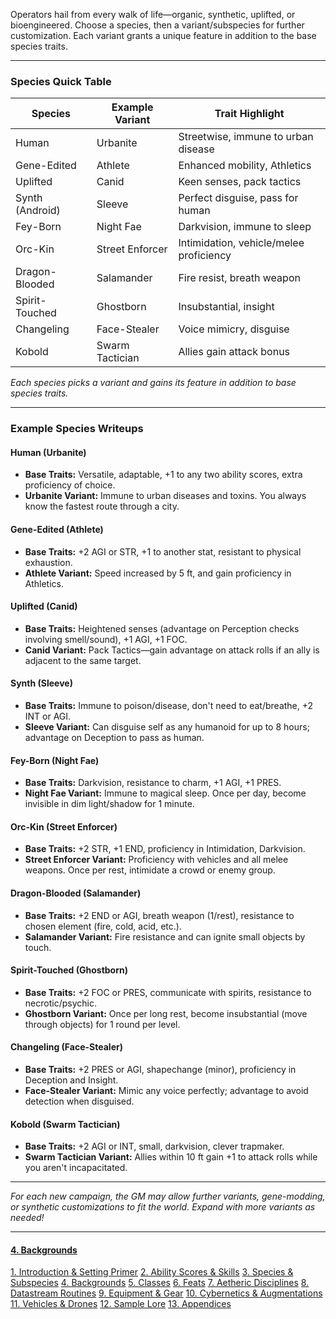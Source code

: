 Operators hail from every walk of life—organic, synthetic, uplifted, or bioengineered. Choose a species, then a variant/subspecies for further customization. Each variant grants a unique feature in addition to the base species traits.

---

### Species Quick Table

| Species| Example Variant | Trait Highlight|
| --------------- | --------------- | --------------------------------------- |
| Human | Urbanite   | Streetwise, immune to urban disease|
| Gene-Edited| Athlete| Enhanced mobility, Athletics  |
| Uplifted   | Canid | Keen senses, pack tactics|
| Synth (Android) | Sleeve| Perfect disguise, pass for human   |
| Fey-Born   | Night Fae  | Darkvision, immune to sleep   |
| Orc-Kin| Street Enforcer | Intimidation, vehicle/melee proficiency |
| Dragon-Blooded  | Salamander | Fire resist, breath weapon|
| Spirit-Touched  | Ghostborn  | Insubstantial, insight   |
| Changeling | Face-Stealer| Voice mimicry, disguise  |
| Kobold| Swarm Tactician | Allies gain attack bonus |

_Each species picks a variant and gains its feature in addition to base species traits._

---

### Example Species Writeups

#### Human (Urbanite)

- **Base Traits:** Versatile, adaptable, +1 to any two ability scores, extra proficiency of choice.
- **Urbanite Variant:** Immune to urban diseases and toxins. You always know the fastest route through a city.

#### Gene-Edited (Athlete)

- **Base Traits:** +2 AGI or STR, +1 to another stat, resistant to physical exhaustion.
- **Athlete Variant:** Speed increased by 5 ft, and gain proficiency in Athletics.

#### Uplifted (Canid)

- **Base Traits:** Heightened senses (advantage on Perception checks involving smell/sound), +1 AGI, +1 FOC.
- **Canid Variant:** Pack Tactics—gain advantage on attack rolls if an ally is adjacent to the same target.

#### Synth (Sleeve)

- **Base Traits:** Immune to poison/disease, don't need to eat/breathe, +2 INT or AGI.
- **Sleeve Variant:** Can disguise self as any humanoid for up to 8 hours; advantage on Deception to pass as human.

#### Fey-Born (Night Fae)

- **Base Traits:** Darkvision, resistance to charm, +1 AGI, +1 PRES.
- **Night Fae Variant:** Immune to magical sleep. Once per day, become invisible in dim light/shadow for 1 minute.

#### Orc-Kin (Street Enforcer)

- **Base Traits:** +2 STR, +1 END, proficiency in Intimidation, Darkvision.
- **Street Enforcer Variant:** Proficiency with vehicles and all melee weapons. Once per rest, intimidate a crowd or enemy group.

#### Dragon-Blooded (Salamander)

- **Base Traits:** +2 END or AGI, breath weapon (1/rest), resistance to chosen element (fire, cold, acid, etc.).
- **Salamander Variant:** Fire resistance and can ignite small objects by touch.

#### Spirit-Touched (Ghostborn)

- **Base Traits:** +2 FOC or PRES, communicate with spirits, resistance to necrotic/psychic.
- **Ghostborn Variant:** Once per long rest, become insubstantial (move through objects) for 1 round per level.

#### Changeling (Face-Stealer)

- **Base Traits:** +2 PRES or AGI, shapechange (minor), proficiency in Deception and Insight.
- **Face-Stealer Variant:** Mimic any voice perfectly; advantage to avoid detection when disguised.

#### Kobold (Swarm Tactician)

- **Base Traits:** +2 AGI or INT, small, darkvision, clever trapmaker.
- **Swarm Tactician Variant:** Allies within 10 ft gain +1 to attack rolls while you aren't incapacitated.

---

_For each new campaign, the GM may allow further variants, gene-modding, or synthetic customizations to fit the world. Expand with more variants as needed!_

---
#### [4. Backgrounds](../4.%20Backgrounds/4.%20Backgrounds.md)
[1. Introduction & Setting Primer](../1.%20Introduction%20&%20Setting%20Primer/1.%20Introduction%20&%20Setting%20Primer.md)
[2. Ability Scores & Skills](../2.%20Ability%20Scores%20&%20Skills/2.%20Ability%20Scores%20&%20Skills.md)
[3. Species & Subspecies](.md)
[4. Backgrounds](../4.%20Backgrounds/4.%20Backgrounds.md)
[5. Classes](../5.%20Classes/5.%20Classes.md)
[6. Feats](../6.%20Feats/6.%20Feats.md)
[7. Aetheric Disciplines](../7.%20Aetheric%20Disciplines/7.%20Aetheric%20Disciplines.md)
[8. Datastream Routines](../8.%20Datastream%20Routines/8.%20Datastream%20Routines.md)
[9. Equipment & Gear](../9.%20Equipment%20&%20Gear/9.%20Equipment%20&%20Gear.md)
[10. Cybernetics & Augmentations](../10.%20Cybernetics%20&%20Augmentations/10.%20Cybernetics%20&%20Augmentations.md)
[11. Vehicles & Drones](../11.%20Vehicles%20&%20Drones/11.%20Vehicles%20&%20Drones.md)
[12. Sample Lore](../12.%20Sample%20Lore/12.%20Sample%20Lore.md)
[13. Appendices](../13.%20Appendices/13.%20Appendices.md)